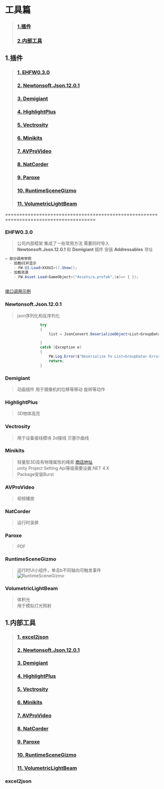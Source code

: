# 工具篇
> ### [1.插件](#1插件)
> ### [2.内部工具](#1插件)

## 1.插件

> ### [1. EHFW0.3.0](#EHFW0.3.0)
> ### [2. Newtonsoft.Json.12.0.1](#newtonsoftjson1201)
> ### [3. Demigiant](#demigiant)
> ### [4. HighlightPlus](#highlightplus)
> ### [5. Vectrosity](#vectrosity)
> ### [6. Minikits](#minikits)
> ### [7. AVProVideo](#avprovideo)
> ### [8. NatCorder](#natcorder)
> ### [9. Paroxe](#paroxe)
> ### [10. RuntimeSceneGizmo](#runtimescenegizmo)
> ### [11. VolumetricLightBeam](#volumetriclightbeam)



======================================================================================


### EHFW0.3.0

> 公司内部框架 集成了一些常用方法
> 需要同时导入 **Newtonsoft.Json.12.0.1** 和 **Demigiant** 插件
> 安装 **Addressables** 寻址

```csharp
> 部分调用举例
  - 加载UI并显示 
    - FW.UI.Load<XXXUI>().Show();
  - 加载资源 
    - FW.Asset.Load<GameObject>("Assets/a.prefab",(e)=> { });
  
```
 [接口调用示例](FW.cs)


### Newtonsoft.Json.12.0.1
> json序列化和反序列化

```csharp
                try
                {
                    list = JsonConvert.DeserializeObject<List<GroupData>>(text.text);

                }
                catch (Exception e)
                {
                    FW.Log.Error($"Deserialize To List<GroupData> Error, Msg :{e.Message}");
                    return;
                }
```

### Demigiant
> 动画插件 用于摄像机的位移等移动 旋转等动作

### HighlightPlus
> 3D物体高亮




### Vectrosity
> 用于设备接线模块 2d接线
> 贝塞尔曲线

### Minikits
> 轻量型3D具有物理属性的绳索 [商店地址](https://assetstore.unity.com/packages/tools/physics/rope-minikit-154662)  
> unity Project Setting Api等级需要设置.NET 4.X  
> Package安装Burst  

### AVProVideo
>视频播放  

### NatCorder
>运行时录屏  

### Paroxe
> PDF  

### RuntimeSceneGizmo
>运行时UI小组件，单击b不同轴向可触发事件   
>![RuntimeSceneGizmo](图1.png)

### VolumetricLightBeam
>体积光  
>用于模拟灯光照射  

## 1.内部工具

> ### [1. excel2json](#excel2json)  
> ### [2. Newtonsoft.Json.12.0.1](#newtonsoftjson1201)  
> ### [3. Demigiant](#demigiant)
> ### [4. HighlightPlus](#highlightplus)  
> ### [5. Vectrosity](#highlightplus)
> ### [6. Minikits](#highlightplus)
> ### [7. AVProVideo](#highlightplus)
> ### [8. NatCorder](#highlightplus)
> ### [9. Paroxe](#highlightplus)
> ### [10. RuntimeSceneGizmo](#highlightplus)
> ### [11. VolumetricLightBeam](#highlightplus)



### excel2json
```
```